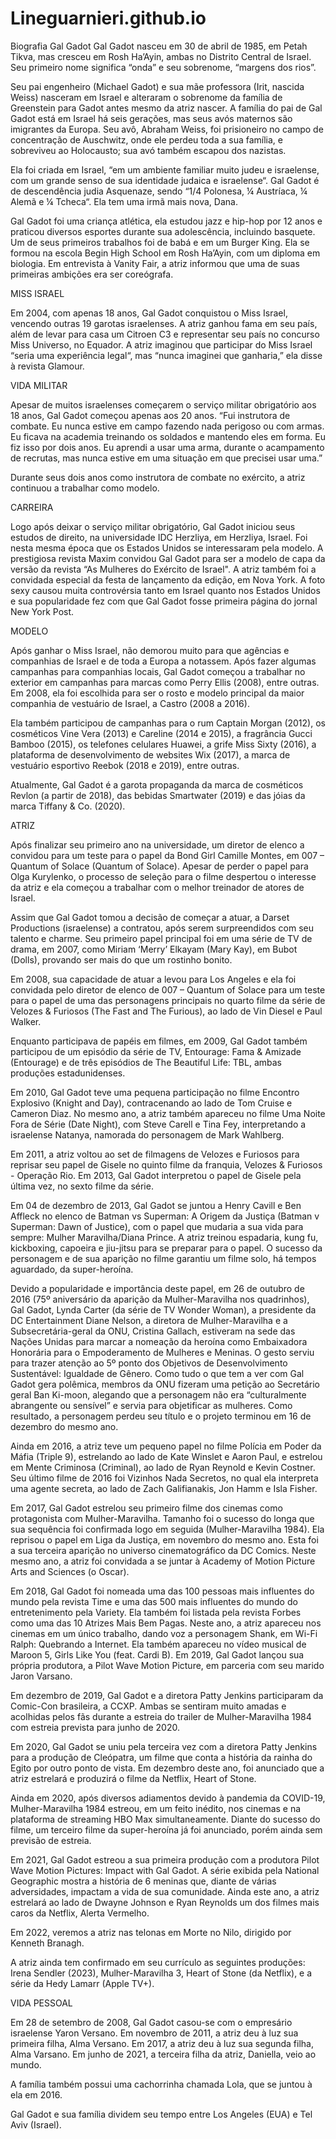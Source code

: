 # Lineguarnieri.github.io
Biografia Gal Gadot
Gal Gadot nasceu em 30 de abril de 1985, em Petah Tikva, mas cresceu em Rosh Ha’Ayin, ambas no Distrito Central de Israel. Seu primeiro nome significa “onda” e seu sobrenome, “margens dos rios”.


Seu pai engenheiro (Michael Gadot) e sua mãe professora (Irit, nascida Weiss) nasceram em Israel e alteraram o sobrenome da família de Greenstein para Gadot antes mesmo da atriz nascer. A família do pai de Gal Gadot está em Israel há seis gerações, mas seus avós maternos são imigrantes da Europa. Seu avô, Abraham Weiss, foi prisioneiro no campo de concentração de Auschwitz, onde ele perdeu toda a sua família, e sobreviveu ao Holocausto; sua avó também escapou dos nazistas.


Ela foi criada em Israel, “em um ambiente familiar muito judeu e israelense, com um grande senso de sua identidade judaica e israelense“. Gal Gadot é de descendência judia Asquenaze, sendo “1/4 Polonesa, ¼ Austríaca, ¼ Alemã e ¼ Tcheca“. Ela tem uma irmã mais nova, Dana.


Gal Gadot foi uma criança atlética, ela estudou jazz e hip-hop por 12 anos e praticou diversos esportes durante sua adolescência, incluindo basquete. Um de seus primeiros trabalhos foi de babá e em um Burger King. Ela se formou na escola Begin High School em Rosh Ha’Ayin, com um diploma em biologia. Em entrevista à Vanity Fair, a atriz informou que uma de suas primeiras ambições era ser coreógrafa.


MISS ISRAEL


Em 2004, com apenas 18 anos, Gal Gadot conquistou o Miss Israel, vencendo outras 19 garotas israelenses. A atriz ganhou fama em seu país, além de levar para casa um Citroen C3 e representar seu país no concurso Miss Universo, no Equador.
A atriz imaginou que participar do Miss Israel “seria uma experiência legal“, mas “nunca imaginei que ganharia,” ela disse à revista Glamour.


VIDA MILITAR


Apesar de muitos israelenses começarem o serviço militar obrigatório aos 18 anos, Gal Gadot começou apenas aos 20 anos. “Fui instrutora de combate. Eu nunca estive em campo fazendo nada perigoso ou com armas. Eu ficava na academia treinando os soldados e mantendo eles em forma. Eu fiz isso por dois anos. Eu aprendi a usar uma arma, durante o acampamento de recrutas, mas nunca estive em uma situação em que precisei usar uma.”


Durante seus dois anos como instrutora de combate no exército, a atriz continuou a trabalhar como modelo.
 


CARREIRA


Logo após deixar o serviço militar obrigatório, Gal Gadot iniciou seus estudos de direito, na universidade IDC Herzliya, em Herzliya, Israel. Foi nesta mesma época que os Estados Unidos se interessaram pela modelo. A prestigiosa revista Maxim convidou Gal Gadot para ser a modelo de capa da versão da revista “As Mulheres do Exército de Israel". A atriz também foi a convidada especial da festa de lançamento da edição, em Nova York. A foto sexy causou muita controvérsia tanto em Israel quanto nos Estados Unidos e sua popularidade fez com que Gal Gadot fosse primeira página do jornal New York Post.


MODELO


Após ganhar o Miss Israel, não demorou muito para que agências e companhias de Israel e de toda a Europa a notassem. Após fazer algumas campanhas para companhias locais, Gal Gadot começou a trabalhar no exterior em campanhas para marcas como Perry Ellis (2008), entre outras. Em 2008, ela foi escolhida para ser o rosto e modelo principal da maior companhia de vestuário de Israel, a Castro (2008 a 2016).


Ela também participou de campanhas para o rum Captain Morgan (2012), os cosméticos Vine Vera (2013) e Careline (2014 e 2015), a fragrância Gucci Bamboo (2015), os telefones celulares Huawei, a grife Miss Sixty (2016), a plataforma de desenvolvimento de websites Wix (2017), a marca de vestuário esportivo Reebok (2018 e 2019), entre outras.


Atualmente, Gal Gadot é a garota propaganda da marca de cosméticos Revlon (a partir de 2018), das bebidas Smartwater (2019) e das jóias da marca Tiffany & Co. (2020).


ATRIZ


Após finalizar seu primeiro ano na universidade, um diretor de elenco a convidou para um teste para o papel da Bond Girl Camille Montes, em 007 – Quantum of Solace (Quantum of Solace). Apesar de perder o papel para Olga Kurylenko, o processo de seleção para o filme despertou o interesse da atriz e ela começou a trabalhar com o melhor treinador de atores de Israel.


Assim que Gal Gadot tomou a decisão de começar a atuar, a Darset Productions (israelense) a contratou, após serem surpreendidos com seu talento e charme. Seu primeiro papel principal foi em uma série de TV de drama, em 2007, como Miriam ‘Merry’ Elkayam (Mary Kay), em Bubot (Dolls), provando ser mais do que um rostinho bonito.


Em 2008, sua capacidade de atuar a levou para Los Angeles e ela foi convidada pelo diretor de elenco de 007 – Quantum of Solace para um teste para o papel de uma das personagens principais no quarto filme da série de Velozes & Furiosos (The Fast and The Furious), ao lado de Vin Diesel e Paul Walker.


Enquanto participava de papéis em filmes, em 2009, Gal Gadot também participou de um episódio da série de TV, Entourage: Fama & Amizade (Entourage) e de três episódios de The Beautiful Life: TBL, ambas produções estadunidenses.


Em 2010, Gal Gadot teve uma pequena participação no filme Encontro Explosivo (Knight and Day), contracenando ao lado de Tom Cruise e Cameron Diaz. No mesmo ano, a atriz também apareceu no filme Uma Noite Fora de Série (Date Night), com Steve Carell e Tina Fey, interpretando a israelense Natanya, namorada do personagem de Mark Wahlberg.


Em 2011, a atriz voltou ao set de filmagens de Velozes e Furiosos para reprisar seu papel de Gisele no quinto filme da franquia, Velozes & Furiosos - Operação Rio. Em 2013, Gal Gadot interpretou o papel de Gisele pela última vez, no sexto filme da série.


Em 04 de dezembro de 2013, Gal Gadot se juntou a Henry Cavill e Ben Affleck no elenco de Batman vs Superman: A Origem da Justiça (Batman v Superman: Dawn of Justice), com o papel que mudaria a sua vida para sempre: Mulher Maravilha/Diana Prince. A atriz treinou espadaria, kung fu, kickboxing, capoeira e jiu-jitsu para se preparar para o papel. O sucesso da personagem e de sua aparição no filme garantiu um filme solo, há tempos aguardado, da super-heroína.


Devido a popularidade e importância deste papel, em 26 de outubro de 2016 (75º aniversário da aparição da Mulher-Maravilha nos quadrinhos), Gal Gadot, Lynda Carter (da série de TV Wonder Woman), a presidente da DC Entertainment Diane Nelson, a diretora de Mulher-Maravilha e a Subsecretária-geral da ONU, Cristina Gallach, estiveram na sede das Nações Unidas para marcar a nomeação da heroína como Embaixadora Honorária para o Empoderamento de Mulheres e Meninas. O gesto serviu para trazer atenção ao 5º ponto dos Objetivos de Desenvolvimento Sustentável: Igualdade de Gênero. Como tudo o que tem a ver com Gal Gadot gera polêmica, membros da ONU fizeram uma petição ao Secretário geral Ban Ki-moon, alegando que a personagem não era “culturalmente abrangente ou sensível” e servia para objetificar as mulheres. Como resultado, a personagem perdeu seu título e o projeto terminou em 16 de dezembro do mesmo ano.


Ainda em 2016, a atriz teve um pequeno papel no filme Polícia em Poder da Máfia (Triple 9), estrelando ao lado de Kate Winslet e Aaron Paul, e estrelou em Mente Criminosa (Criminal), ao lado de Ryan Reynold e Kevin Costner. Seu último filme de 2016 foi Vizinhos Nada Secretos, no qual ela interpreta uma agente secreta, ao lado de Zach Galifianakis, Jon Hamm e Isla Fisher.


Em 2017, Gal Gadot estrelou seu primeiro filme dos cinemas como protagonista com Mulher-Maravilha. Tamanho foi o sucesso do longa que sua sequência foi confirmada logo em seguida (Mulher-Maravilha 1984). Ela reprisou o papel em Liga da Justiça, em novembro do mesmo ano. Esta foi a sua terceira aparição no universo cinematográfico da DC Comics. Neste mesmo ano, a atriz foi convidada a se juntar à Academy of Motion Picture Arts and Sciences (o Oscar).


Em 2018, Gal Gadot foi nomeada uma das 100 pessoas mais influentes do mundo pela revista Time e uma das 500 mais influentes do mundo do entretenimento pela Variety. Ela também foi listada pela revista Forbes como uma das 10 Atrizes Mais Bem Pagas. Neste ano, a atriz apareceu nos cinemas em um único trabalho, dando voz a personagem Shank, em Wi-Fi Ralph: Quebrando a Internet. Ela também apareceu no vídeo musical de Maroon 5, Girls Like You (feat. Cardi B).
Em 2019, Gal Gadot lançou sua própria produtora, a Pilot Wave Motion Picture, em parceria com seu marido Jaron Varsano.


Em dezembro de 2019, Gal Gadot e a diretora Patty Jenkins participaram da Comic-Con brasileira, a CCXP. Ambas se sentiram muito amadas e acolhidas pelos fãs durante a estreia do trailer de Mulher-Maravilha 1984 com estreia prevista para junho de 2020.


Em 2020, Gal Gadot se uniu pela terceira vez com a diretora Patty Jenkins para a produção de Cleópatra, um filme que conta a história da rainha do Egito por outro ponto de vista. Em dezembro deste ano, foi anunciado que a atriz estrelará e produzirá o filme da Netflix, Heart of Stone.


Ainda em 2020, após diversos adiamentos devido à pandemia da COVID-19, Mulher-Maravilha 1984 estreou, em um feito inédito, nos cinemas e na plataforma de streaming HBO Max simultaneamente. Diante do sucesso do filme, um terceiro filme da super-heroína já foi anunciado, porém ainda sem previsão de estreia.


Em 2021, Gal Gadot estreou a sua primeira produção com a produtora Pilot Wave Motion Pictures: Impact with Gal Gadot. A série exibida pela National Geographic mostra a história de 6 meninas que, diante de várias adversidades, impactam a vida de sua comunidade. Ainda este ano, a atriz estrelará ao lado de Dwayne Johnson e Ryan Reynolds um dos filmes mais caros da Netflix, Alerta Vermelho.


Em 2022, veremos a atriz nas telonas em Morte no Nilo, dirigido por Kenneth Branagh.


A atriz ainda tem confirmado em seu currículo as seguintes produções: Irena Sendler (2023), Mulher-Maravilha 3, Heart of Stone (da Netflix), e a série da Hedy Lamarr (Apple TV+).


VIDA PESSOAL


Em 28 de setembro de 2008, Gal Gadot casou-se com o empresário israelense Yaron Versano. Em novembro de 2011, a atriz deu à luz sua primeira filha, Alma Versano. Em 2017, a atriz deu à luz sua segunda filha, Alma Varsano. Em junho de 2021, a terceira filha da atriz, Daniella, veio ao mundo.


A família também possui uma cachorrinha chamada Lola, que se juntou à ela em 2016.


Gal Gadot e sua família dividem seu tempo entre Los Angeles (EUA) e Tel Aviv (Israel).

